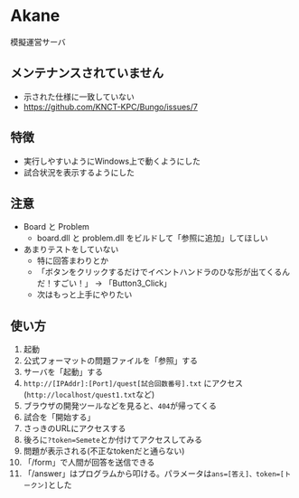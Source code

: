 # Akane
模擬運営サーバ

## メンテナンスされていません

* 示された仕様に一致していない
* https://github.com/KNCT-KPC/Bungo/issues/7

## 特徴

* 実行しやすいようにWindows上で動くようにした
* 試合状況を表示するようにした

## 注意

* Board と Problem
  * board.dll と problem.dll をビルドして「参照に追加」してほしい
* あまりテストをしていない
  * 特に回答まわりとか
  * 「ボタンをクリックするだけでイベントハンドラのひな形が出てくるんだ！すごい！」 → 「Button3_Click」
  * 次はもっと上手にやりたい

## 使い方
1. 起動
2. 公式フォーマットの問題ファイルを「参照」する
3. サーバを「起動」する
4. `http://[IPAddr]:[Port]/quest[試合回数番号].txt` にアクセス(`http://localhost/quest1.txt`など)
5. ブラウザの開発ツールなどを見ると、`404`が帰ってくる
6. 試合を「開始する」
7. さっきのURLにアクセスする
8. 後ろに`?token=Semete`とか付けてアクセスしてみる
9. 問題が表示される(不正なtokenだと通らない)
10. 「/form」で人間が回答を送信できる
11. 「/answer」はプログラムから叩ける。パラメータは`ans=[答え]、token=[トークン]`とした
